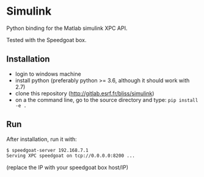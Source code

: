 # Simulink

Python binding for the Matlab simulink XPC API.

Tested with the Speedgoat box.

## Installation

- login to windows machine
- install python (preferably python >= 3.6, although it should work with 2.7)
- clone this repository (http://gitlab.esrf.fr/bliss/simulink)
- on a the command line, go to the source directory and type: `pip install -e .`


## Run

After installation, run it with:

```bash
$ speedgoat-server 192.168.7.1
Serving XPC speedgoat on tcp://0.0.0.0:8200 ...
```

(replace the IP with your speedgoat box host/IP)
